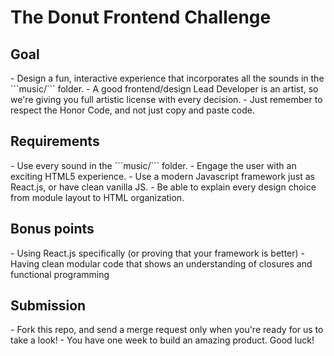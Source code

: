 <h1>The Donut Frontend Challenge</h1>

<h2>Goal</h2>
- Design a fun, interactive experience that incorporates all the sounds in the ```music/``` folder.
- A good frontend/design Lead Developer is an artist, so we're giving you full artistic license with every decision.
- Just remember to respect the Honor Code, and not just copy and paste code.

<h2>Requirements</h2>
- Use every sound in the ```music/``` folder.
- Engage the user with an exciting HTML5 experience.
- Use a modern Javascript framework just as React.js, or have clean vanilla JS.
- Be able to explain every design choice from module layout to HTML organization.

<h2>Bonus points</h2>
- Using React.js specifically (or proving that your framework is better)
- Having clean modular code that shows an understanding of closures and functional programming

<h2>Submission</h2>
- Fork this repo, and send a merge request only when you're ready for us to take a look!
- You have one week to build an amazing product. Good luck!

